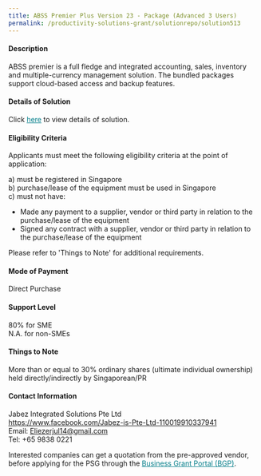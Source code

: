 ```yaml
---
title: ABSS Premier Plus Version 23 - Package (Advanced 3 Users)
permalink: /productivity-solutions-grant/solutionrepo/solution513
---
```


#### Description

ABSS premier is a full fledge and integrated accounting, sales, inventory and multiple-currency management solution.  The bundled packages support cloud-based access and backup features.


#### Details of Solution

Click <a href='https://gb-assist-staging.netlify.app/images/psg/Jabez_Annex_3_CR_wef_13April_2020_Part_5.pdf' style='color:#037e8a'>here</a> to view details of solution.

#### Eligibility Criteria

Applicants must meet the following eligibility criteria at the point of application:

a) must be registered in Singapore <br>
b) purchase/lease of the equipment must be used in Singapore <br>
c) must not have:
- Made any payment to a supplier, vendor or third party in relation to the purchase/lease of the equipment
- Signed any contract with a supplier, vendor or third party in relation to the purchase/lease of the equipment

Please refer to 'Things to Note' for additional requirements.

#### Mode of Payment
Direct Purchase

#### Support Level
80% for SME <br>
N.A. for non-SMEs

#### Things to Note
More than or equal to 30% ordinary shares (ultimate individual ownership) held directly/indirectly by Singaporean/PR

#### Contact Information
Jabez Integrated Solutions Pte Ltd<br>https://www.facebook.com/Jabez-is-Pte-Ltd-110019910337941<br>Email: Eliezerjul14@gmail.com<br>Tel: +65 9838 0221

Interested companies can get a quotation from the pre-approved vendor, before applying for the PSG through the <a target='_blank' style='color:#037e8a' href='https://www.businessgrants.gov.sg/'>Business Grant Portal (BGP)</a>.
